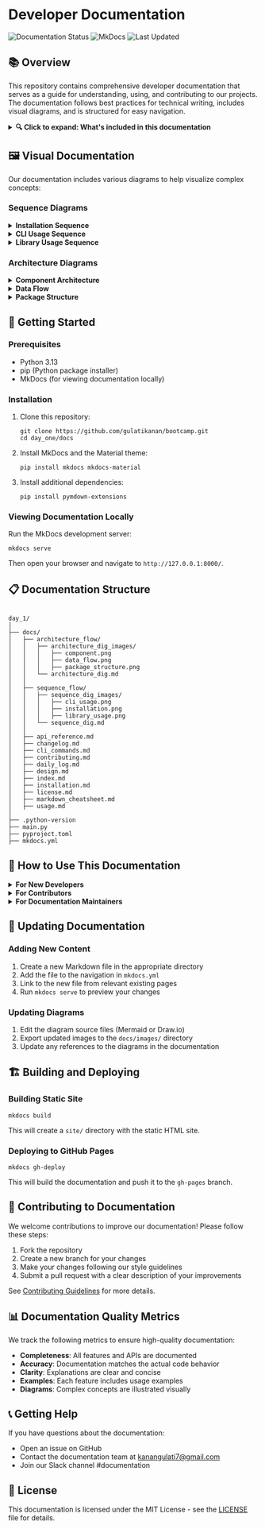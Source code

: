 # Developer Documentation

![Documentation Status](https://img.shields.io/badge/docs-up%20to%20date-brightgreen)
![MkDocs](https://img.shields.io/badge/powered%20by-MkDocs-blue)
![Last Updated](https://img.shields.io/badge/last%20updated-May%202024-orange)

## 📚 Overview

This repository contains comprehensive developer documentation that serves as a guide for understanding, using, and contributing to our projects. The documentation follows best practices for technical writing, includes visual diagrams, and is structured for easy navigation.

<details>
<summary><b>🔍 Click to expand: What's included in this documentation</b></summary>

- **Markdown Guides**: Complete reference for writing documentation in Markdown
- **Sequence Diagrams**: Visual representations of process flows
- **Architecture Diagrams**: Component relationships and system structure
- **Design Documents**: Detailed explanations of design decisions
- **API References**: Comprehensive API documentation
- **Usage Guides**: Step-by-step instructions for using our tools
- **Contributing Guidelines**: How to contribute to our projects

</details>

## 🖼️ Visual Documentation

Our documentation includes various diagrams to help visualize complex concepts:

### Sequence Diagrams

<details>
<summary><b>Installation Sequence</b></summary>

![Installation Sequence](docs/sequence_flow/sequence_dig_images/installation.png)

*This diagram illustrates the step-by-step process of installing our package, from the initial pip command to the final import.*
</details>

<details>
<summary><b>CLI Usage Sequence</b></summary>

![CLI Usage Sequence](docs/sequence_flow/sequence_dig_images/cli_usage.png)

*This diagram shows the interaction flow when using our command-line interface, including command processing and output generation.*
</details>

<details>
<summary><b>Library Usage Sequence</b></summary>

![Library Usage Sequence](docs/sequence_flow/sequence_dig_images/library_usage.png)

*This diagram demonstrates how developers interact with our library, from importing functions to receiving formatted output.*
</details>

### Architecture Diagrams

<details>
<summary><b>Component Architecture</b></summary>

![Component Architecture](docs/architecture_flow/architecture_dig_images/component.png)

*This diagram shows the main components of our system and how they interact with each other.*
</details>

<details>
<summary><b>Data Flow</b></summary>

![Data Flow](docs/architecture_flow/architecture_dig_images/data_flow.png)

*This diagram illustrates how data moves through our system, from input to processing to output.*
</details>

<details>
<summary><b>Package Structure</b></summary>

![Package Structure](docs/architecture_flow/architecture_dig_images/package_structure.png)

*This diagram provides an overview of our package organization, showing the relationship between different modules and files.*
</details>

## 🚀 Getting Started

### Prerequisites

- Python 3.13
- pip (Python package installer)
- MkDocs (for viewing documentation locally)

### Installation

1. Clone this repository:
   ```
   git clone https://github.com/gulatikanan/bootcamp.git
   cd day_one/docs
   ```

2. Install MkDocs and the Material theme:
   ```
   pip install mkdocs mkdocs-material
   ```

3. Install additional dependencies:
   ```
   pip install pymdown-extensions
   ```
### Viewing Documentation Locally

Run the MkDocs development server:

```
mkdocs serve
```

Then open your browser and navigate to `http://127.0.0.1:8000/`.

## 📋 Documentation Structure

```

day_1/
│
├── docs/
│   ├── architecture_flow/
│   │   ├── architecture_dig_images/
│   │   │   ├── component.png
│   │   │   ├── data_flow.png
│   │   │   ├── package_structure.png
│   │   └── architecture_dig.md
│   │
│   ├── sequence_flow/
│   │   ├── sequence_dig_images/
│   │   │   ├── cli_usage.png
│   │   │   ├── installation.png
│   │   │   ├── library_usage.png
│   │   └── sequence_dig.md
│   │
│   ├── api_reference.md
│   ├── changelog.md
│   ├── cli_commands.md
│   ├── contributing.md
│   ├── daily_log.md
│   ├── design.md
│   ├── index.md
│   ├── installation.md
│   ├── license.md
│   ├── markdown_cheatsheet.md
│   ├── usage.md
│
├── .python-version
├── main.py
├── pyproject.toml
├── mkdocs.yml

```

## 📝 How to Use This Documentation

<details>
<summary><b>For New Developers</b></summary>

1. Start with the [Installation Guide](docs/installation.md) to set up the project
2. Read the [Usage Guide](docs/usage.md) to understand basic functionality
3. Explore the [API Reference](docs/api_reference.md) for detailed function documentation
4. Check the [Architecture Diagrams](docs/architecture_flow/arhictecture_dig.md) to understand the system structure

</details>

<details>
<summary><b>For Contributors</b></summary>

1. Read the [Contributing Guidelines](docs/contributing.md)
2. Review the [Design Document](docs/design_doc.md) to understand design decisions
3. Check the [Daily Log](docs/daily_log.md) for recent development activities
4. Use the [Markdown Cheatsheet](docs/markdown-cheatsheet.md) when writing documentation

</details>

<details>
<summary><b>For Documentation Maintainers</b></summary>

1. Familiarize yourself with MkDocs and the Material theme
2. Understand the documentation structure and organization
3. Follow the established style and formatting conventions
4. Update the changelog when making significant changes

</details>

## 🔄 Updating Documentation

### Adding New Content

1. Create a new Markdown file in the appropriate directory
2. Add the file to the navigation in `mkdocs.yml`
3. Link to the new file from relevant existing pages
4. Run `mkdocs serve` to preview your changes

### Updating Diagrams

1. Edit the diagram source files (Mermaid or Draw.io)
2. Export updated images to the `docs/images/` directory
3. Update any references to the diagrams in the documentation

## 🏗️ Building and Deploying

### Building Static Site

```
mkdocs build
```

This will create a `site/` directory with the static HTML site.

### Deploying to GitHub Pages

```
mkdocs gh-deploy
```

This will build the documentation and push it to the `gh-pages` branch.

## 👥 Contributing to Documentation

We welcome contributions to improve our documentation! Please follow these steps:

1. Fork the repository
2. Create a new branch for your changes
3. Make your changes following our style guidelines
4. Submit a pull request with a clear description of your improvements

See [Contributing Guidelines](docs/contributing.md) for more details.

## 📊 Documentation Quality Metrics

We track the following metrics to ensure high-quality documentation:

- **Completeness**: All features and APIs are documented
- **Accuracy**: Documentation matches the actual code behavior
- **Clarity**: Explanations are clear and concise
- **Examples**: Each feature includes usage examples
- **Diagrams**: Complex concepts are illustrated visually

## 📞 Getting Help

If you have questions about the documentation:

- Open an issue on GitHub
- Contact the documentation team at kanangulati7@gmail.com
- Join our Slack channel #documentation

## 📄 License

This documentation is licensed under the MIT License - see the [LICENSE](docs/license.md) file for details.


